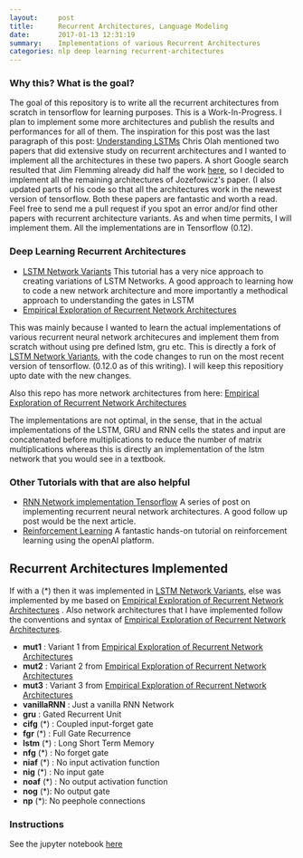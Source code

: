 ```yaml
---
layout:     post
title:      Recurrent Architectures, Language Modeling
date:       2017-01-13 12:31:19
summary:    Implementations of various Recurrent Architectures
categories: nlp deep learning recurrent-architectures
---
```


### Why this? What is the goal?

The goal of this repository is to write all the recurrent architectures from scratch in tensorflow for learning purposes. This is a Work-In-Progress. I plan to implement some more architectures and publish the results and performances for all of them. The inspiration for this post was the last paragraph of this post: [Understanding LSTMs](http://colah.github.io/posts/2015-08-Understanding-LSTMs/) Chris Olah mentioned two papers that did extensive study on recurrent architectures and I wanted to implement all the architectures in these two papers. A short Google search resulted that Jim Flemming already did half the work [here](https://medium.com/jim-fleming/implementing-lstm-a-search-space-odyssey-7d50c3bacf93#.89xd4s9ii), so I decided to implement all the remaining architectures of Jozefowicz's paper. (I also updated parts of his code so that all the architectures work in the newest version of tensorflow. Both these papers are fantastic and worth a read. Feel free to send me a pull request if you spot an error and/or find other papers with recurrent architecture variants. As and when time permits, I will implement them. All the implementations are in Tensorflow (0.12).

### Deep Learning Recurrent Architectures
 -  [LSTM Network Variants](https://medium.com/jim-fleming/implementing-lstm-a-search-space-odyssey-7d50c3bacf93#.89xd4s9ii) This tutorial has a very nice approach to creating variations of LSTM Networks. A good approach to learning how to code a new network architecture and more importantly a methodical approach to understanding the gates in LSTM
 -  [Empirical Exploration of Recurrent Network Architectures](http://jmlr.org/proceedings/papers/v37/jozefowicz15.pdf)

This was mainly because I wanted to learn the actual implementations of various recurrent neural network architecures and implement them from scratch without using pre defined lstm, gru etc. This is directly a fork of [LSTM Network Variants](https://medium.com/jim-fleming/implementing-lstm-a-search-space-odyssey-7d50c3bacf93#.89xd4s9ii), with the code changes to run on the most recent version of tensorflow. (0.12.0 as of this writing). I will keep this repositiory upto date with the new changes.

Also this repo has more network architectures from here: [Empirical Exploration of Recurrent Network Architectures](http://jmlr.org/proceedings/papers/v37/jozefowicz15.pdf)

The implementations are not optimal, in the sense, that in the actual implementations of the LSTM, GRU and RNN cells the states and input are concatenated before multiplications to reduce the number of matrix multiplications whereas this is directly an implementation of the lstm network that you would see in a textbook.


### Other Tutorials with that are also helpful
 - [RNN Network implementation Tensorflow](https://medium.com/@erikhallstrm/hello-world-rnn-83cd7105b767#.qk7xgwwa4) A series of post on implementing recurrent neural network architectures. A good follow up post would be the next article.
 - [Reinforcement Learning](https://medium.com/emergent-future/simple-reinforcement-learning-with-tensorflow-part-0-q-learning-with-tables-and-neural-networks-d195264329d0#.tpmlehy2p) A fantastic hands-on tutorial on reinforcement learning using the openAI platform.




## Recurrent Architectures Implemented

If with a (*) then it was implemented in [LSTM Network Variants](https://medium.com/jim-fleming/implementing-lstm-a-search-space-odyssey-7d50c3bacf93#.89xd4s9ii), else was implemented by me based on [Empirical Exploration of Recurrent Network Architectures](http://jmlr.org/proceedings/papers/v37/jozefowicz15.pdf) . Also network architectures that I have implemented follow the conventions and syntax of [Empirical Exploration of Recurrent Network Architectures](http://jmlr.org/proceedings/papers/v37/jozefowicz15.pdf).

- __mut1__ : Variant 1 from [Empirical Exploration of Recurrent Network Architectures](http://jmlr.org/proceedings/papers/v37/jozefowicz15.pdf)
- __mut2__ : Variant 2 from [Empirical Exploration of Recurrent Network Architectures](http://jmlr.org/proceedings/papers/v37/jozefowicz15.pdf)
- __mut3__ : Variant 3 from [Empirical Exploration of Recurrent Network Architectures](http://jmlr.org/proceedings/papers/v37/jozefowicz15.pdf)
- __vanillaRNN__ : Just a vanilla RNN Network
- __gru__ : Gated Recurrent Unit
- __cifg__ (*) : Coupled input-forget gate
- __fgr__ (*) : Full Gate Recurrence
- __lstm__ (*) : Long Short Term Memory
- __nfg__ (*) : No forget gate
- __niaf__ (*) : No input activation function
- __nig__ (*) : No input gate
- __noaf__ (*) : No output activation function
- __nog__ (*): No output gate
- __np__ (*): No peephole connections


### Instructions

See the jupyter notebook [here](https://github.com/debajyotidatta/RecurrentArchitectures/blob/master/Empirical%20Exploration%20of%20Recurrent%20Network%20Architectures.ipynb) 

